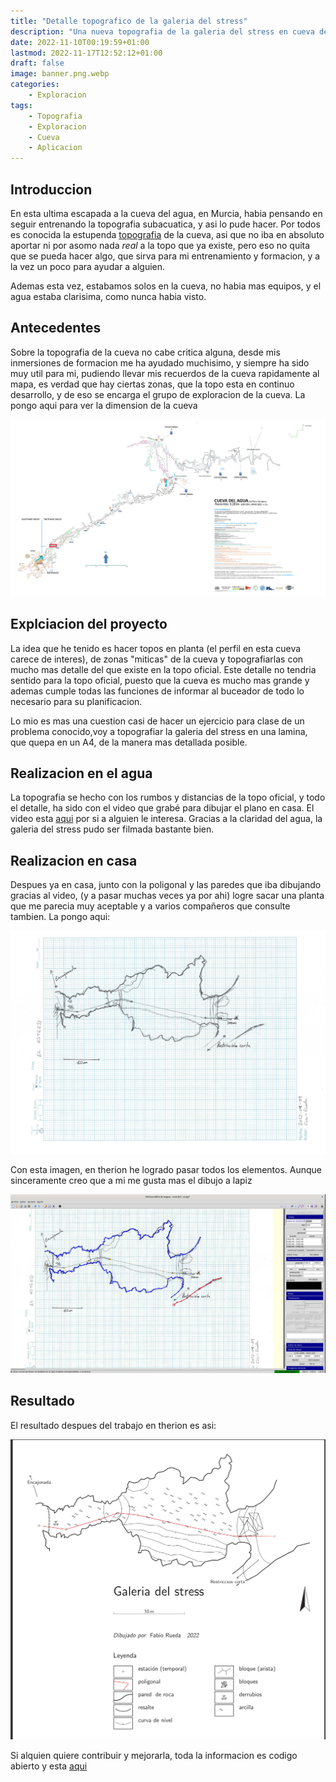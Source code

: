 ```yaml
---
title: "Detalle topografico de la galeria del stress"
description: "Una nueva topografia de la galeria del stress en cueva del agua"
date: 2022-11-10T00:19:59+01:00
lastmod: 2022-11-17T12:52:12+01:00
draft: false
image: banner.png.webp
categories:
    - Exploracion
tags:
    - Topografia
    - Exploracion
    - Cueva
    - Aplicacion
---
```




## Introduccion

En esta ultima escapada a la cueva del agua, en Murcia, habia pensando en seguir entrenando la topografia subacuatica, y asi lo pude hacer. Por todos es conocida la estupenda [topografia](http://cuevadelagua.es/PLANO-AGUA/planimetria.htm) de la cueva, asi que no iba en absoluto aportar ni por asomo nada _real_ a la topo que ya existe, pero eso no quita que se pueda hacer algo, que sirva para mi entrenamiento y formacion, y a la vez un poco para ayudar a alguien.

Ademas esta vez, estabamos solos en la cueva, no habia mas equipos, y el agua estaba clarisima, como nunca habia visto.

## Antecedentes
Sobre la topografia de la cueva no cabe critica alguna, desde mis inmersiones de formacion me ha ayudado muchisimo, y siempre ha sido muy util para mi, pudiendo llevar mis recuerdos de la cueva rapidamente al mapa, es verdad que hay ciertas zonas, que la topo esta en continuo desarrollo, y de eso se encarga el grupo de exploracion de la cueva. La pongo aqui para ver la dimension de la cueva

![La galeria del stress en rojo en comparacion con toda la cueva](2.png)


## Explciacion del proyecto
La idea que he tenido es hacer topos en planta (el perfil en esta cueva carece de interes), de zonas "miticas" de la cueva y topografiarlas con mucho mas detalle del que existe en la topo oficial. Este detalle no tendria sentido para la topo oficial, puesto que la cueva es mucho mas grande y ademas cumple todas las funciones de informar al buceador de todo lo necesario para su planificacion.

Lo mio es mas una cuestion casi de hacer un ejercicio para clase de un problema conocido,voy a topografiar la galeria del stress en una lamina, que quepa en un A4, de la manera mas detallada posible.

## Realizacion en el agua
La topografia se hecho con los rumbos y distancias de la topo oficial, y todo el detalle, ha sido con el video que grabé para dibujar el plano en casa. El video esta [aqui](https://youtu.be/DeD3MHM8vJw) por si a alguien le interesa. Gracias a la claridad del agua, la galeria del stress pudo ser filmada bastante bien.

## Realizacion en casa
Despues ya en casa, junto con la poligonal y las paredes que iba dibujando gracias al video, (y a pasar muchas veces ya por ahi) logre sacar una planta que me parecia muy aceptable y a varios compañeros que consulte tambien. La pongo aqui:

![Dibujo a lapiz de la topo](planta_estress.jpg)

Con esta imagen, en therion he logrado pasar todos los elementos. Aunque sinceramente creo que a mi me gusta mas el dibujo a lapiz

![Trabajando en therion con el dibujo](1.webp)


## Resultado

El resultado despues del trabajo en therion es asi:

![Topografia de la galeria del stress](therion.png)

Si alquien quiere contribuir y mejorarla, toda la informacion es codigo abierto y esta [aqui](https://github.com/avances123/topografias/tree/master/stress)

